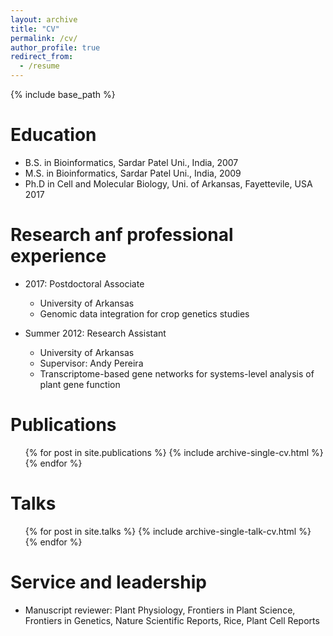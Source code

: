 ```yaml
---
layout: archive
title: "CV"
permalink: /cv/
author_profile: true
redirect_from:
  - /resume
---
```


{% include base_path %}

Education
======
* B.S. in Bioinformatics, Sardar Patel Uni., India, 2007
* M.S. in Bioinformatics, Sardar Patel Uni., India, 2009
* Ph.D in Cell and Molecular Biology, Uni. of Arkansas, Fayettevile, USA 2017

Research anf professional experience
======
* 2017: Postdoctoral Associate
  * University of Arkansas
  * Genomic data integration for crop genetics studies
  
  
* Summer 2012: Research Assistant
  * University of Arkansas
  * Supervisor: Andy Pereira
  * Transcriptome-based gene networks for systems-level analysis of plant gene function




Publications
======
  <ul>{% for post in site.publications %}
    {% include archive-single-cv.html %}
  {% endfor %}</ul>
  
Talks
======
  <ul>{% for post in site.talks %}
    {% include archive-single-talk-cv.html %}
  {% endfor %}</ul>
  
  
Service and leadership
======
* Manuscript reviewer: Plant Physiology, Frontiers in Plant Science, Frontiers in Genetics, Nature Scientific Reports, Rice, Plant Cell Reports
